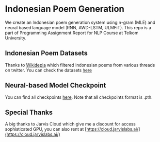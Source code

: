 # Indonesian Poem Generation
We create an Indonesian poem generation system using n-gram (MLE) and neural based language model (RNN, AWD-LSTM, ULMFiT). This repo is a part of Programming Assignment Report for NLP Course at Telkom University. 

## Indonesian Poem Datasets
Thanks to [Wikidepia](https://github.com/Wikidepia) which filtered Indonesian poems from various threads on twitter. You can check the datasets [here](https://github.com/Wikidepia/indonesian_datasets/tree/master/crawl/twitter-puisi)

## Neural-based Model Checkpoint
You can find all checkpoints [here](https://drive.google.com/drive/folders/1Dl9YZ1Vpy8rghfUUarqu3UmUXoejEnw6?usp=sharing). Note that all checkpoints format is .pth.

## Special Thanks
A big thanks to Jarvis Cloud which give me a discount for access sophisticated GPU, you can also rent at [https://cloud.jarvislabs.ai/](https://cloud.jarvislabs.ai/)
